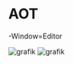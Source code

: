 # AOT

-Window=Editor

![grafik](https://user-images.githubusercontent.com/56229262/224196022-6f61c10d-fb55-450d-9894-dfc9d9aa5cdb.png)
![grafik](https://user-images.githubusercontent.com/56229262/224196090-e0797b21-3c4d-44e5-85a5-a3bb9fca774b.png)
